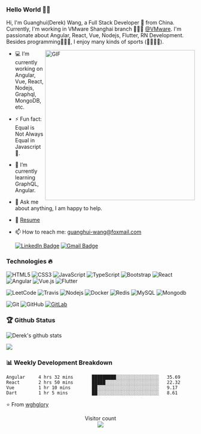 <!--
**wghglory/wghglory** is a ✨ _special_ ✨ repository because its `README.md` (this file) appears on your GitHub profile.

Here are some ideas to get you started:

- 🔭 I’m currently working on ...
- 🌱 I’m currently learning ...
- 👯 I’m looking to collaborate on ...
- 🤔 I’m looking for help with ...
- 💬 Ask me about ...
- 📫 How to reach me: ...
- 😄 Pronouns: ...
- ⚡ Fun fact: ...
-->

### Hello World 👋😁

Hi, I'm Guanghui(Derek) Wang, a Full Stack Developer 🚀 from China. Currently, I'm working in VMware Shanghai branch 🙍🏽‍♂️ [@VMware](https://github.com/vmware). I'm passionate about Angular, React, Vue, Nodejs, Flutter, RN Development. Besides programming👨🏻‍💻, I enjoy many kinds of sports (🏀🏊‍♂️🏸).

<img align="right" alt="GIF" src="https://media.giphy.com/media/836HiJc7pgzy8iNXCn/giphy.gif" width="400" />

- 💻 I’m currently working on Angular, Vue, React, Nodejs, Graphql, MongoDB, etc.
- ⚡ Fun fact: Equal is Not Always Equal in Javascript 🤣.
- 🌱 I’m currently learning GraphQL, Angular.
- 💬 Ask me about anything, I am happy to help.
- 📝 [Resume](https://github.com/wghglory/guanghui.resume)
- 📫 How to reach me: [guanghui-wang@foxmail.com](mailto:guanghui-wang@foxmail.com)

  [![LinkedIn Badge](https://img.shields.io/badge/-guanghuiwang-blue?style=flat-square&logo=Linkedin&logoColor=white&link=https://www.linkedin.com/in/guanghuiwang)](https://www.linkedin.com/in/guanghuiwang/) [![Gmail Badge](https://img.shields.io/badge/-derekghw@gmail.com-c14438?style=flat-square&logo=Gmail&logoColor=white&link=mailto:derekghw@gmail.com)](mailto:derekghw@gmail.com)

<!-- [![Twitter Badge](https://img.shields.io/badge/-@wghglory-1ca0f1?style=flat-square&labelColor=1ca0f1&logo=twitter&logoColor=white&link=https://twitter.com/wghglory)](https://twitter.com/wghglory) [![Instagram Badge](https://img.shields.io/badge/-@wghglory-e4405f?style=flat-square&labelColor=f94877&logo=instagram&logoColor=white&link=https://www.instagram.com/wghglory/)](https://www.instagram.com/wghglory/) -->
<!-- - 👯 I’m looking to collaborate on [Gitbook](https://github.com/wghglory/gitbook) 🤝; -->

### Technologies 🔥

<!-- ![Python](https://img.shields.io/badge/-Python-black?style=flat&logo=python) ![Java](https://img.shields.io/badge/Java-orange?style=flat&logo=java&logoColor=white) ![SpringBoot](https://img.shields.io/badge/-Springboot-black?style=flat&logo=spring) ![AzureDevops](https://img.shields.io/badge/-AzureDevops-0175C2?style=flat&logo=azureDevops) -->

![HTML5](https://img.shields.io/badge/-HTML5-E34F26?style=flat&logo=html5&logoColor=white) ![CSS3](https://img.shields.io/badge/-CSS3-1572B6?style=flat&logo=css3) ![JavaScript](https://img.shields.io/badge/-JavaScript-black?style=flat&logo=javascript) ![TypeScript](https://img.shields.io/badge/-TypeScript-1572B6?style=flat&logo=typescript) ![Bootstrap](https://img.shields.io/badge/-Bootstrap-563D7C?style=flat&logo=bootstrap) ![React](https://img.shields.io/badge/-React-black?style=flat&logo=react) ![Angular](https://img.shields.io/badge/-Angular-DD0031?style=flat&logo=angular) ![Vue.js](https://img.shields.io/badge/-Vue.js-4fc08d?style=flat&logo=vue.js) ![Flutter](https://img.shields.io/badge/-Flutter-Black?style=flat&logo=flutter)

![LeetCode](https://img.shields.io/badge/-LeetCode-02569B?style=flat&logo=leetCode) ![Travis](https://img.shields.io/badge/-Travis-red?style=flat&logo=travis) ![Nodejs](https://img.shields.io/badge/-Nodejs-black?style=flat&logo=Node.js) ![Docker](https://img.shields.io/badge/-Docker-black?style=flat&logo=docker) ![Redis](https://img.shields.io/badge/-Redis-black?style=flat&logo=redis) ![MySQL](https://img.shields.io/badge/-MySQL-black?style=flat&logo=mysql) ![Mongodb](https://img.shields.io/badge/-Mongodb-Black?style=flat&logo=mongodb)

![Git](https://img.shields.io/badge/-Git-black?style=flat&logo=git) ![GitHub](https://img.shields.io/badge/-GitHub-181717?style=flat&logo=github) [![GitLab](https://img.shields.io/badge/-GitLab-FCA121?style=flat&logo=gitlab)](https://gitlab.com/hritik5102)

### 🏆 Github Status

![Derek's github stats](https://github-readme-stats.vercel.app/api?username=wghglory&hide=contribs&show_icons=true&hide_border=true&count_private=true&theme=vue)

<a href="https://github.com/wghglory">
  <img align="center" src="https://github-readme-stats.vercel.app/api/top-langs/?username=wghglory" />
</a>

### 📊 Weekly Development Breakdown

<!--START_SECTION:waka-->

```text
Angular     4 hrs 32 mins       █████████░░░░░░░░░░░░░░░░   35.69
React       2 hrs 50 mins       █████░░░░░░░░░░░░░░░░░░░░   22.32
Vue         1 hr 10 mins        ██░░░░░░░░░░░░░░░░░░░░░░░   9.17
Dart        1 hr 5 mins         ██░░░░░░░░░░░░░░░░░░░░░░░   8.61
```

<!-- Contact icons
<a href="https://www.linkedin.com/in/guanghuiwang/">
  <img align="left" alt="Derek's LinkedIn" width="22px" src="https://cdn.jsdelivr.net/npm/simple-icons@v3/icons/linkedin.svg" />
</a>
<a href="https://github.com/wghglory">
  <img align="left" alt="Derek's Github" width="22px" src="https://cdn.jsdelivr.net/npm/simple-icons@v3/icons/github.svg" />
</a>
<a href="https://instagram.com/wghglory">
  <img align="left" alt="Derek's Instagram" width="22px" src="https://cdn.jsdelivr.net/npm/simple-icons@v3/icons/instagram.svg" />
</a>
<a href="https://www.facebook.com/wghglory">
  <img align="left" alt="Derek's Facebook" width="22px" src="https://cdn.jsdelivr.net/npm/simple-icons@v3/icons/facebook.svg" />
</a>
<a href="https://medium.com/@wghglory">
  <img align="left" alt="Derek's Medium" width="22px" src="https://cdn.jsdelivr.net/npm/simple-icons@v3/icons/medium.svg" />
</a>

<a href="https://github.com/wghglory/gitbook">
  <img align="left" src="https://github-readme-stats.vercel.app/api/pin/?username=wghglory&repo=gitbook" />
</a>

<div align="center">
  <h3 align="center">Connect with me<img align="center" src="https://github.com/rajput2107/rajput2107/blob/master/Assets/Handshake.gif" height="33px" /></h3>
</div>
<p align="center">
 <a href="https://www.linkedin.com/in/https://www.linkedin.com/in/guanghuiwang/" target="blank">
  <img align="center" alt="Derek's LinkedIn" width="30px" src="https://www.vectorlogo.zone/logos/linkedin/linkedin-icon.svg" />
 </a>
 <a href="https://www.instagram.com/cyber_freak_21/" target="blank">
  <img align="center" alt="Derek's Instagram" width="30px" src="https://www.vectorlogo.zone/logos/instagram/instagram-icon.svg" />
 </a>
 <a href="https://twitter.com/wghglory" target="blank">
  <img align="center" alt="Derek's Twitter" width="30px" src="https://www.vectorlogo.zone/logos/twitter/twitter-official.svg" />
 </a>
 <a href="https://medium.com/wghglory" target="blank">
  <img align="center" alt="Derek's Twitter" width="30px" src="https://www.vectorlogo.zone/logos/medium/medium-tile.svg" />
 </a>
  <br/>
  <br/>
  Thanks for stopping by 😁<br/>
</p> -->

⭐️ From [wghglory](https://github.com/wghglory)

<p align="center">
  Visitor count<br>
  <img src="https://profile-counter.glitch.me/wghglory/count.svg" />
</p>
